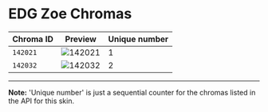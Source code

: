 # EDG Zoe Chromas

| Chroma ID | Preview | Unique number |
|---|---|---|
| `142021` | ![142021](https://raw.communitydragon.org/latest/plugins/rcp-be-lol-game-data/global/default/v1/champion-chroma-images/142/142021.png) | 1 |
| `142032` | ![142032](https://raw.communitydragon.org/latest/plugins/rcp-be-lol-game-data/global/default/v1/champion-chroma-images/142/142032.png) | 2 |

---

**Note:** 'Unique number' is just a sequential counter for the chromas listed in the API for this skin.